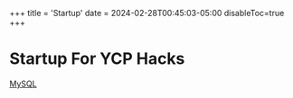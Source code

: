 +++
title = 'Startup'
date = 2024-02-28T00:45:03-05:00
disableToc=true
+++
# Startup For YCP Hacks

[MySQL](/MySQL)